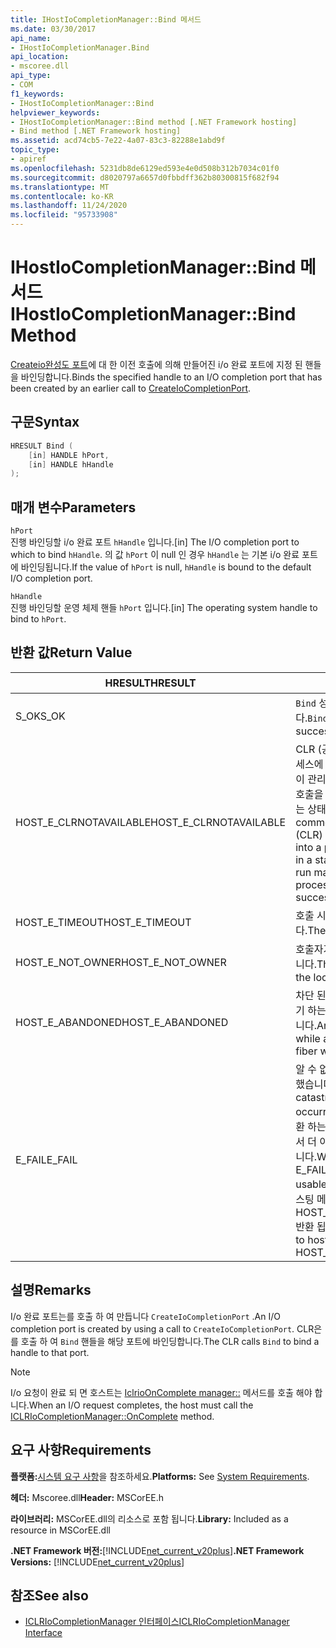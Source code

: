 ```yaml
---
title: IHostIoCompletionManager::Bind 메서드
ms.date: 03/30/2017
api_name:
- IHostIoCompletionManager.Bind
api_location:
- mscoree.dll
api_type:
- COM
f1_keywords:
- IHostIoCompletionManager::Bind
helpviewer_keywords:
- IHostIoCompletionManager::Bind method [.NET Framework hosting]
- Bind method [.NET Framework hosting]
ms.assetid: acd74cb5-7e22-4a07-83c3-82288e1abd9f
topic_type:
- apiref
ms.openlocfilehash: 5231db8de6129ed593e4e0d508b312b7034c01f0
ms.sourcegitcommit: d8020797a6657d0fbbdff362b80300815f682f94
ms.translationtype: MT
ms.contentlocale: ko-KR
ms.lasthandoff: 11/24/2020
ms.locfileid: "95733908"
---
```

# <a name="ihostiocompletionmanagerbind-method"></a><span data-ttu-id="61c99-102">IHostIoCompletionManager::Bind 메서드</span><span class="sxs-lookup"><span data-stu-id="61c99-102">IHostIoCompletionManager::Bind Method</span></span>

<span data-ttu-id="61c99-103">[Createio완성도 포트](ihostiocompletionmanager-createiocompletionport-method.md)에 대 한 이전 호출에 의해 만들어진 i/o 완료 포트에 지정 된 핸들을 바인딩합니다.</span><span class="sxs-lookup"><span data-stu-id="61c99-103">Binds the specified handle to an I/O completion port that has been created by an earlier call to [CreateIoCompletionPort](ihostiocompletionmanager-createiocompletionport-method.md).</span></span>  
  
## <a name="syntax"></a><span data-ttu-id="61c99-104">구문</span><span class="sxs-lookup"><span data-stu-id="61c99-104">Syntax</span></span>  
  
```cpp  
HRESULT Bind (  
    [in] HANDLE hPort,  
    [in] HANDLE hHandle  
);  
```  
  
## <a name="parameters"></a><span data-ttu-id="61c99-105">매개 변수</span><span class="sxs-lookup"><span data-stu-id="61c99-105">Parameters</span></span>  

 `hPort`  
 <span data-ttu-id="61c99-106">진행 바인딩할 i/o 완료 포트 `hHandle` 입니다.</span><span class="sxs-lookup"><span data-stu-id="61c99-106">[in] The I/O completion port to which to bind `hHandle`.</span></span> <span data-ttu-id="61c99-107">의 값 `hPort` 이 null 인 경우 `hHandle` 는 기본 i/o 완료 포트에 바인딩됩니다.</span><span class="sxs-lookup"><span data-stu-id="61c99-107">If the value of `hPort` is null, `hHandle` is bound to the default I/O completion port.</span></span>  
  
 `hHandle`  
 <span data-ttu-id="61c99-108">진행 바인딩할 운영 체제 핸들 `hPort` 입니다.</span><span class="sxs-lookup"><span data-stu-id="61c99-108">[in] The operating system handle to bind to `hPort`.</span></span>  
  
## <a name="return-value"></a><span data-ttu-id="61c99-109">반환 값</span><span class="sxs-lookup"><span data-stu-id="61c99-109">Return Value</span></span>  
  
|<span data-ttu-id="61c99-110">HRESULT</span><span class="sxs-lookup"><span data-stu-id="61c99-110">HRESULT</span></span>|<span data-ttu-id="61c99-111">설명</span><span class="sxs-lookup"><span data-stu-id="61c99-111">Description</span></span>|  
|-------------|-----------------|  
|<span data-ttu-id="61c99-112">S_OK</span><span class="sxs-lookup"><span data-stu-id="61c99-112">S_OK</span></span>|<span data-ttu-id="61c99-113">`Bind` 성공적으로 반환 되었습니다.</span><span class="sxs-lookup"><span data-stu-id="61c99-113">`Bind` returned successfully.</span></span>|  
|<span data-ttu-id="61c99-114">HOST_E_CLRNOTAVAILABLE</span><span class="sxs-lookup"><span data-stu-id="61c99-114">HOST_E_CLRNOTAVAILABLE</span></span>|<span data-ttu-id="61c99-115">CLR (공용 언어 런타임)이 프로세스에 로드 되지 않았거나 CLR이 관리 코드를 실행할 수 없거나 호출을 성공적으로 처리할 수 없는 상태에 있습니다.</span><span class="sxs-lookup"><span data-stu-id="61c99-115">The common language runtime (CLR) has not been loaded into a process, or the CLR is in a state in which it cannot run managed code or process the call successfully.</span></span>|  
|<span data-ttu-id="61c99-116">HOST_E_TIMEOUT</span><span class="sxs-lookup"><span data-stu-id="61c99-116">HOST_E_TIMEOUT</span></span>|<span data-ttu-id="61c99-117">호출 시간이 초과 되었습니다.</span><span class="sxs-lookup"><span data-stu-id="61c99-117">The call timed out.</span></span>|  
|<span data-ttu-id="61c99-118">HOST_E_NOT_OWNER</span><span class="sxs-lookup"><span data-stu-id="61c99-118">HOST_E_NOT_OWNER</span></span>|<span data-ttu-id="61c99-119">호출자가 잠금을 소유 하지 않습니다.</span><span class="sxs-lookup"><span data-stu-id="61c99-119">The caller does not own the lock.</span></span>|  
|<span data-ttu-id="61c99-120">HOST_E_ABANDONED</span><span class="sxs-lookup"><span data-stu-id="61c99-120">HOST_E_ABANDONED</span></span>|<span data-ttu-id="61c99-121">차단 된 스레드나 파이버에서 대기 하는 동안 이벤트를 취소 했습니다.</span><span class="sxs-lookup"><span data-stu-id="61c99-121">An event was canceled while a blocked thread or fiber was waiting on it.</span></span>|  
|<span data-ttu-id="61c99-122">E_FAIL</span><span class="sxs-lookup"><span data-stu-id="61c99-122">E_FAIL</span></span>|<span data-ttu-id="61c99-123">알 수 없는 치명적인 오류가 발생 했습니다.</span><span class="sxs-lookup"><span data-stu-id="61c99-123">An unknown catastrophic failure occurred.</span></span> <span data-ttu-id="61c99-124">메서드가 E_FAIL 반환 하는 경우 해당 프로세스 내에서 더 이상 CLR을 사용할 수 없습니다.</span><span class="sxs-lookup"><span data-stu-id="61c99-124">When a method returns E_FAIL, the CLR is no longer usable within the process.</span></span> <span data-ttu-id="61c99-125">호스팅 메서드를 이후에 호출 하면 HOST_E_CLRNOTAVAILABLE 반환 됩니다.</span><span class="sxs-lookup"><span data-stu-id="61c99-125">Subsequent calls to hosting methods return HOST_E_CLRNOTAVAILABLE.</span></span>|  
  
## <a name="remarks"></a><span data-ttu-id="61c99-126">설명</span><span class="sxs-lookup"><span data-stu-id="61c99-126">Remarks</span></span>  

 <span data-ttu-id="61c99-127">I/o 완료 포트는를 호출 하 여 만듭니다 `CreateIoCompletionPort` .</span><span class="sxs-lookup"><span data-stu-id="61c99-127">An I/O completion port is created by using a call to `CreateIoCompletionPort`.</span></span> <span data-ttu-id="61c99-128">CLR은를 호출 하 여 `Bind` 핸들을 해당 포트에 바인딩합니다.</span><span class="sxs-lookup"><span data-stu-id="61c99-128">The CLR calls `Bind` to bind a handle to that port.</span></span>  
  
> [!NOTE]
> <span data-ttu-id="61c99-129">I/o 요청이 완료 되 면 호스트는 [IclrioOnComplete manager::](iclriocompletionmanager-oncomplete-method.md) 메서드를 호출 해야 합니다.</span><span class="sxs-lookup"><span data-stu-id="61c99-129">When an I/O request completes, the host must call the [ICLRIoCompletionManager::OnComplete](iclriocompletionmanager-oncomplete-method.md) method.</span></span>  
  
## <a name="requirements"></a><span data-ttu-id="61c99-130">요구 사항</span><span class="sxs-lookup"><span data-stu-id="61c99-130">Requirements</span></span>  

 <span data-ttu-id="61c99-131">**플랫폼:**[시스템 요구 사항](../../get-started/system-requirements.md)을 참조하세요.</span><span class="sxs-lookup"><span data-stu-id="61c99-131">**Platforms:** See [System Requirements](../../get-started/system-requirements.md).</span></span>  
  
 <span data-ttu-id="61c99-132">**헤더:** Mscoree.dll</span><span class="sxs-lookup"><span data-stu-id="61c99-132">**Header:** MSCorEE.h</span></span>  
  
 <span data-ttu-id="61c99-133">**라이브러리:** MSCorEE.dll의 리소스로 포함 됩니다.</span><span class="sxs-lookup"><span data-stu-id="61c99-133">**Library:** Included as a resource in MSCorEE.dll</span></span>  
  
 <span data-ttu-id="61c99-134">**.NET Framework 버전:**[!INCLUDE[net_current_v20plus](../../../../includes/net-current-v20plus-md.md)]</span><span class="sxs-lookup"><span data-stu-id="61c99-134">**.NET Framework Versions:** [!INCLUDE[net_current_v20plus](../../../../includes/net-current-v20plus-md.md)]</span></span>  
  
## <a name="see-also"></a><span data-ttu-id="61c99-135">참조</span><span class="sxs-lookup"><span data-stu-id="61c99-135">See also</span></span>

- [<span data-ttu-id="61c99-136">ICLRIoCompletionManager 인터페이스</span><span class="sxs-lookup"><span data-stu-id="61c99-136">ICLRIoCompletionManager Interface</span></span>](iclriocompletionmanager-interface.md)
